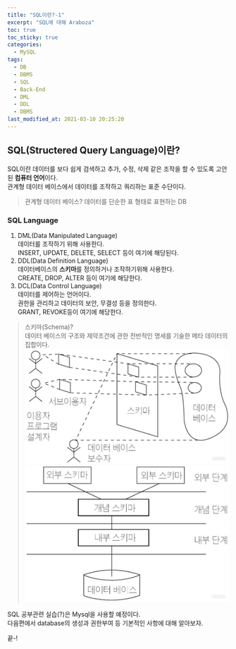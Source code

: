 ```yaml
---
title: "SQL이란?-1"
excerpt: "SQL에 대해 Araboza"
toc: true
toc_sticky: true
categories:
  - MySQL
tags:
  - DB
  - DBMS
  - SQL
  - Back-End
  - DML
  - DDL
  - DBMS
last_modified_at: 2021-03-10 20:25:20
---
```


## **SQL**(**S**tructered **Q**uery **L**anguage)이란?
  
  SQL이란 데이터를 보다 쉽게 검색하고 추가, 수정, 삭제 같은 조작을 할 수 있도록 고안된 **컴퓨터 언어**이다.  
  관계형 데이터 베이스에서 데이터를 조작하고 쿼리하는 표준 수단이다.  
  
  > 관계형 데이터 베이스? 데이터를 단순한 표 형태로 표현하는 DB

### SQL Language
1. DML(Data Manipulated Language)  
  데이터를 조작하기 위해 사용한다.  
  INSERT, UPDATE, DELETE, SELECT 등이 여기에 해당된다.
2. DDL(Data Definition Language)  
  데이터베이스의 **스키마**를 정의하거나 조작하기위해 사용한다.  
  CREATE, DROP, ALTER 등이 여기에 해당한다.  
3. DCL(Data Control Language)  
  데이터를 제어하는 언어이다.  
  권한을 관리하고 데이터의 보안, 무결성 등을 정의한다.  
  GRANT, REVOKE등이 여기에 해당한다.  
> 스키마(Schema)?  
> 데이터 베이스의 구조와 제약조건에 관한 전반적인 명세를 기술한 메타 데이터의 집합이다.
> ![스키마와 서브스키마와의 관계](/assets/images/S194_i1.jpg)
> ![데이터 베이스 시스템의 단계별 구조](/assets/images/S194_i2.jpg)

SQL 공부관련 실습(?)은 Mysql을 사용할 예정이다.  
다음편에서 database의 생성과 권한부여 등 기본적인 사항에 대해 알아보자.

끝-!